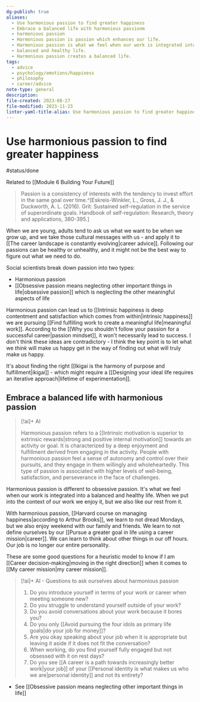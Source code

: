 ```yaml
---
dg-publish: true
aliases:
  - Use harmonious passion to find greater happiness
  - Embrace a balanced life with harmonious passionm
  - harmonious passion
  - Harmonious passion is passion which enhances our life.
  - Harmonious passion is what we feel when our work is integrated into a balanced and healthy life.
  - balanced and healthy life.
  - Harmonious passion creates a balanced life.
tags:
  - advice
  - psychology/emotions/happiness
  - philosophy
  - career/advice
note-type: general
description: 
file-created: 2023-08-27
file-modified: 2023-11-23
linter-yaml-title-alias: Use harmonious passion to find greater happiness
---
```


# Use harmonious passion to find greater happiness

#status/done

Related to [[Module 6 Building Your Future]]

> Passion is a consistency of interests with the tendency to invest effort in the same goal over time.^[Eskreis-Winkler, L., Gross, J. J., & Duckworth, A. L. (2016). Grit: Sustained self-regulation in the service of superordinate goals. Handbook of self-regulation: Research, theory and applications, 380-395.]

When we are young, adults tend to ask us what we want to be when we grow up, and we take those cultural messages with us - and apply it to [[The career landscape is constantly evolving|career advice]]. Following our passions can be healthy or unhealthy, and it might not be the best way to figure out what we need to do.

Social scientists break down passion into two types:
- Harmonious passion
- [[Obsessive passion means neglecting other important things in life|obsessive passion]] which is neglecting the other meaningful aspects of life

Harmonious passion can lead us to [[Intrinsic happiness is deep contentment and satisfaction which comes from within|intrinsic happiness]] we are pursuing [[Find fulfilling work to create a meaningful life|meaningful work]]. According to the [[Why you shouldn't follow your passion for a successful career|passion mindset]], it won't necessarily lead to success. I don't think these ideas are contradictory - I think the key point is to let what we *think* will make us happy get in the way of finding out what will truly make us happy.

It's about finding the right [[Ikigai is the harmony of purpose and fulfillment|ikigai]] - which might require a [[Designing your ideal life requires an iterative approach|lifetime of experimentation]].

## Embrace a balanced life with harmonious passion

> [!ai]+ AI
>
> Harmonious passion refers to a [[Intrinsic motivation is superior to extrinsic rewards|strong and positive internal motivation]] towards an activity or goal. It is characterized by a deep enjoyment and fulfillment derived from engaging in the activity. People with harmonious passion feel a sense of autonomy and control over their pursuits, and they engage in them willingly and wholeheartedly. This type of passion is associated with higher levels of well-being, satisfaction, and perseverance in the face of challenges.

Harmonious passion is different to obsessive passion. It's what we feel when our work is integrated into a balanced and healthy life. When we put into the context of our work we enjoy it, but we also like our rest from it.

With harmonious passion, [[Harvard course on managing happiness|according to Arthur Brooks]], we learn to not dread Mondays, but we also enjoy weekend with our family and friends. We learn to not define ourselves by our [[Pursue a greater goal in life using a career mission|career]]. We can learn to think about other things in our off hours. Our job is no longer our entire personality.

These are some good questions for a heuristic model to know if I am [[Career decision-making|moving in the right direction]] when it comes to [[My career mission|my career mission]].

> [!ai]+ AI - Questions to ask ourselves about harmonious passion
>
> 1. Do you introduce yourself in terms of your work or career when meeting someone new?
> 2. Do you struggle to understand yourself outside of your work?
> 3. Do you avoid conversations about your work because it bores you?
> 4. Do you only [[Avoid pursuing the four idols as primary life goals|do your job for money]]?
> 5. Are you okay speaking about your job when it is appropriate but leaving it aside if it does not fit the conversation?
> 6. When working, do you find yourself fully engaged but not obsessed with it on rest days?
> 7. Do you see [[A career is a path towards increasingly better work|your job]] of your [[Personal identity is what makes us who we are|personal identity]] and not its entirety?

- See [[Obsessive passion means neglecting other important things in life]]
